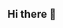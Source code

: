 ## Hi there 👋

<!--
**TheSteersman/TheSteersman** is a ✨ _special_ ✨ repository because its `README.md` (this file) appears on your GitHub profile.

Here are some ideas to get you started:

- 🔭 I’m currently working on building my tech skills and creating the next chapter in a series of fascinating chapters.  My last big shift was going from opening restauratants to building consulting companies, and being lead consultant to a dozen different multi-billion-dollar energy projects around the globe. I've always been pretty good at tech, but in 1999, when I went into consulting, that kept me from doing much with tech, so Im a bit behind and catching up!
- 🌱 I’m currently learning how to use GitHub
- 👯 I’m looking to collaborate... YES
- 🤔 I’m looking for help with ...
- 💬 Ask me about anything you are stuck on - I'm really good at getting people past places where they are stuck.
- 📫 How to reach me: ...
- 😄 Pronouns: ...
- ⚡ Fun fact: ...
-->
